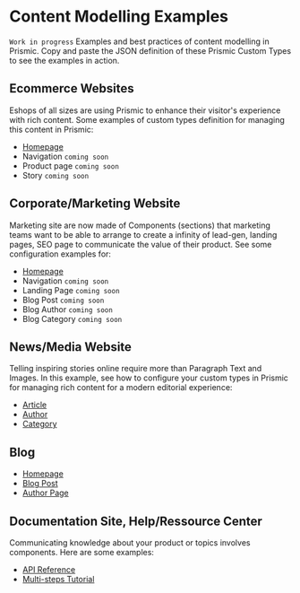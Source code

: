 # Content Modelling Examples
`Work in progress`
Examples and best practices of content modelling in Prismic. Copy and paste the JSON definition of these Prismic Custom Types to see the examples in action.

## Ecommerce Websites

Eshops of all sizes are using Prismic to enhance their visitor's experience with rich content. Some examples of custom types definition for managing this content in Prismic:
* [Homepage](https://github.com/prismicio/content-modelling-examples/blob/main/Ecommerce/homepage.json)
* Navigation `coming soon`
* Product page `coming soon`
* Story `coming soon`

## Corporate/Marketing Website

Marketing site are now made of Components (sections) that marketing teams want to be able to arrange to create a infinity of lead-gen, landing pages, SEO page to communicate the value of their product. See some configuration examples for:
* [Homepage]()
* Navigation `coming soon`
* Landing Page `coming soon`
* Blog Post `coming soon`
* Blog Author `coming soon`
* Blog Category `coming soon`

## News/Media Website

Telling inspiring stories online require more than Paragraph Text and Images. In this example, see how to configure your custom types in Prismic for managing rich content for a modern editorial experience:
* [Article]()
* [Author]()
* [Category]()

## Blog

* [Homepage]()
* [Blog Post]()
* [Author Page]()


## Documentation Site, Help/Ressource Center

Communicating knowledge about your product or topics involves components. Here are some examples:
* [API Reference]()
* [Multi-steps Tutorial]()
